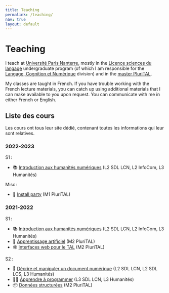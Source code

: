 ```yaml
---
title: Teaching 
permalink: /teaching/
nav: true
layout: default
---
```


<!-- LTeX: language=en-GB -->

Teaching
========

I teach at [Université Paris Nanterre](https://parisnanterre.fr), mostly in the [Licence sciences du
langage](https://formations.parisnanterre.fr/fr/catalogue-des-formations/licence-lmd-03/sciences-du-langage-licence-JWQD2L5P.html)
undergraduate program (of which I am responsible for the [Langage, Cognition et
Numérique](https://formations.parisnanterre.fr/fr/catalogue-des-formations/licence-lmd-03/sciences-du-langage-licence-JWQD2L5P/sciences-du-langage-langage-cognition-et-numerique-JXBJWBS5.html)
division) and in the [master PluriTAL](https://plurital.org).

My classes are taught in French. If you have trouble working with the French lecture materials, you
can catch up using additional materials that I can make available to you upon request. You can
communicate with me in either French or English.

<!-- LTeX: language=fr -->

## Liste des cours

Les cours ont tous leur site dédié, contenant toutes les informations qui leur sont relatives.

### 2022-2023

S1 :

- 📚 [Introduction aux humanités numériques](https://loicgrobol.github.io/intro-humnum)  (L2 SDL
  LCN, L2 InfoCom, L3 Humanités)

Misc :

- 🐧 [Install party](https://loicgrobol.github.io/insTAL-party) (M1 PluriTAL)

### 2021-2022

S1 :

- 📚 [Introduction aux humanités numériques](https://loicgrobol.github.io/intro-humnum/2021) (L2 SDL
  LCN, L2 InfoCom, L3 Humanités)
- 🤖 [Apprentissage artificiel](https://loicgrobol.github.io/apprentissage-artificiel/) (M2
  PluriTAL)
- 🕸 [Interfaces web pour le TAL](https://loicgrobol.github.io/web-interfaces/) (M2 PluriTAL)

S2 :

- 📑 [Décrire et manipuler un document numérique](https://loicgrobol.github.io/document-numerique/)
  (L2 SDL LCN, L2 SDL LCS, L3 Humanités)
- 🧙🏼 [Apprendre à programmer](https://loicgrobol.github.io/apprendre-programmer/) (L3 SDL LCN, L3
  Humanités)
- 📦 [Données structurées](https://loicgrobol.github.io/structured-data/) (M2 PluriTAL)
